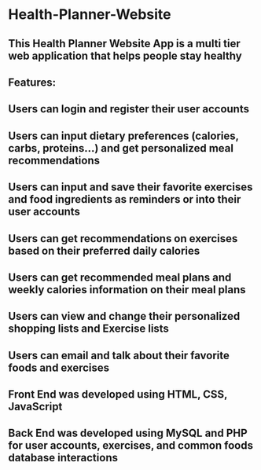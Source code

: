 # Health-Planner-Website
## This Health Planner Website App is a multi tier web application that helps people stay healthy
## Features: 
## Users can login and register their user accounts 
## Users can input dietary preferences (calories, carbs, proteins...) and get personalized meal recommendations
## Users can input and save their favorite exercises and food ingredients as reminders or into their user accounts
## Users can get recommendations on exercises based on their preferred daily calories
## Users can get recommended meal plans and weekly calories information on their meal plans 
## Users can view and change their personalized shopping lists and Exercise lists
## Users can email and talk about their favorite foods and exercises
## Front End was developed using HTML, CSS, JavaScript
## Back End was developed using MySQL and PHP for user accounts, exercises, and common foods database interactions
